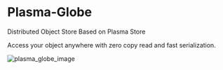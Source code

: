 # Plasma-Globe
Distributed Object Store Based on Plasma Store

Access your object anywhere with zero copy read and fast serialization. 

![plasma_globe_image](https://upload.wikimedia.org/wikipedia/commons/4/46/Plasma_globe_60th.jpg)